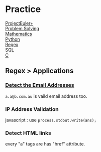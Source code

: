# Practice

[ProjectEuler+](ProjectEuler+/readme.md)  
[Problem Solving](practice/Problem%20Solving.md)  
[Mathematics](practice/mathematics.md)  
[Python](practice/python.md)  
[Regex](practice/regex.md)  
[SQL](practice/sql.md)  
[C](practice/c.md)  

## Regex > Applications
### [Detect the Email Addresses](https://www.hackerrank.com/challenges/detect-the-email-addresses)
`a.a@b.com.au` is vaild email address too.  
### IP Address Validation
javascript : use `process.stdout.write(ans);`  
### Detect HTML links
every "a" tags are has "href" attribute.  
